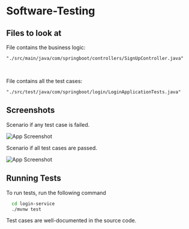 # Software-Testing

## Files to look at
File contains the business logic: 
```
"./src/main/java/com/springboot/controllers/SignUpController.java"
```

 <br>

File contains all the test cases: 
```
"./src/test/java/com/springboot/login/LoginApplicationTests.java"
```

## Screenshots

Scenario if any test case is failed.

![App Screenshot](https://user-images.githubusercontent.com/78336970/195324550-8ed0e75e-a98f-41cc-a23f-3928f415ee30.png)

Scenario if all test cases are passed.

![App Screenshot](https://user-images.githubusercontent.com/78336970/195324272-c7704525-d71e-47d8-8a4d-c0df93eff055.png)

## Running Tests

To run tests, run the following command

```zsh
  cd login-service
  ./mvnw test
```

Test cases are well-documented in the source code.

